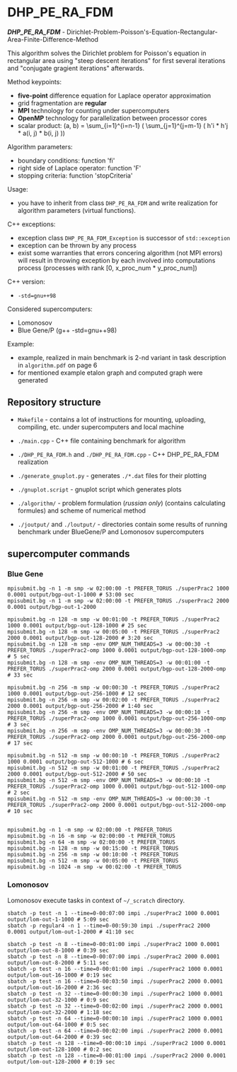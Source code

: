 # DHP_PE_RA_FDM

***DHP_PE_RA_FDM*** - Dirichlet-Problem-Poisson's-Equation-Rectangular-Area-Finite-Difference-Method

This algorithm solves the Dirichlet problem for Poisson's equation in rectangular area using "steep descent iterations" for first several iterations and "conjugate gragient iterations" afterwards.

Method keypoints:

- **five-point** difference equation for Laplace operator approximation
- grid fragmentation are **regular**
- **MPI** technology for counting under supercomputers
- **OpenMP** technology for parallelization between processor cores
- scalar product: (a, b) = \sum_{i=1}^{i=n-1} ( \sum_{j=1}^{j=m-1} ( h'i * h'j * a(i, j) * b(i, j) ))

Algorithm parameters:

- boundary conditions: function 'fi'
- right side of Laplace operator: function 'F'
- stopping criteria: function 'stopCriteria'

Usage:

- you have to inherit from class `DHP_PE_RA_FDM` and write realization for algorithm parameters (virtual functions).

C++ exceptions:

- exception class `DHP_PE_RA_FDM_Exception` is successor of `std::exception`
- exception can be thrown by any process
- exist some warranties that errors concering algorithm (not MPI errors) will result in throwing exception by each involved into computations process (processes with rank [0, x_proc_num * y_proc_num])

C++ version:

- `-std=gnu++98`

Considered supercomputers:

- Lomonosov
- Blue Gene/P (g++ -std=gnu++98)

Example:

- example, realized in main benchmark is 2-nd variant in task description in `algorithm.pdf` on page 6
- for mentioned example etalon graph and computed graph were generated

## Repository structure

- `Makefile` - contains a lot of instructions for mounting, uploading, compiling, etc. under supercomputers and local machine

- `./main.cpp` - C++ file containing benchmark for algorithm
- `./DHP_PE_RA_FDM.h` and `./DHP_PE_RA_FDM.cpp` - C++ DHP_PE_RA_FDM realization

- `./generate_gnuplot.py` - generates `./*.dat` files for their plotting
- `./gnuplot.script` - gnuplot script which generates plots

- `./algorithm/` - problem formulation (*russian only*) (contains calculating formules) and scheme of numerical method
- `./joutput/` and `./loutput/` - directories contain some results of running benchmark under BlueGene/P and Lomonosov supercomputers

## supercomputer commands

### Blue Gene

```
mpisubmit.bg -n 1 -m smp -w 02:00:00 -t PREFER_TORUS ./superPrac2 1000 0.0001 output/bgp-out-1-1000 # 53:00 sec
mpisubmit.bg -n 1 -m smp -w 02:00:00 -t PREFER_TORUS ./superPrac2 2000 0.0001 output/bgp-out-1-2000

mpisubmit.bg -n 128 -m smp -w 00:01:00 -t PREFER_TORUS ./superPrac2 1000 0.0001 output/bgp-out-128-1000 # 25 sec
mpisubmit.bg -n 128 -m smp -w 00:05:00 -t PREFER_TORUS ./superPrac2 2000 0.0001 output/bgp-out-128-2000 # 3:20 sec
mpisubmit.bg -n 128 -m smp -env OMP_NUM_THREADS=3 -w 00:00:30 -t PREFER_TORUS ./superPrac2-omp 1000 0.0001 output/bgp-out-128-1000-omp # 5 sec
mpisubmit.bg -n 128 -m smp -env OMP_NUM_THREADS=3 -w 00:01:00 -t PREFER_TORUS ./superPrac2-omp 2000 0.0001 output/bgp-out-128-2000-omp # 33 sec

mpisubmit.bg -n 256 -m smp -w 00:00:30 -t PREFER_TORUS ./superPrac2 1000 0.0001 output/bgp-out-256-1000 # 12 sec
mpisubmit.bg -n 256 -m smp -w 00:02:00 -t PREFER_TORUS ./superPrac2 2000 0.0001 output/bgp-out-256-2000 # 1:40 sec
mpisubmit.bg -n 256 -m smp -env OMP_NUM_THREADS=3 -w 00:00:10 -t PREFER_TORUS ./superPrac2-omp 1000 0.0001 output/bgp-out-256-1000-omp # 3 sec
mpisubmit.bg -n 256 -m smp -env OMP_NUM_THREADS=3 -w 00:00:30 -t PREFER_TORUS ./superPrac2-omp 2000 0.0001 output/bgp-out-256-2000-omp # 17 sec

mpisubmit.bg -n 512 -m smp -w 00:00:10 -t PREFER_TORUS ./superPrac2 1000 0.0001 output/bgp-out-512-1000 # 6 sec
mpisubmit.bg -n 512 -m smp -w 00:01:00 -t PREFER_TORUS ./superPrac2 2000 0.0001 output/bgp-out-512-2000 # 50 sec
mpisubmit.bg -n 512 -m smp -env OMP_NUM_THREADS=3 -w 00:00:10 -t PREFER_TORUS ./superPrac2-omp 1000 0.0001 output/bgp-out-512-1000-omp # 2 sec
mpisubmit.bg -n 512 -m smp -env OMP_NUM_THREADS=3 -w 00:00:30 -t PREFER_TORUS ./superPrac2-omp 2000 0.0001 output/bgp-out-512-2000-omp # 10 sec


mpisubmit.bg -n 1 -m smp -w 02:00:00 -t PREFER_TORUS
mpisubmit.bg -n 16 -m smp -w 02:00:00 -t PREFER_TORUS
mpisubmit.bg -n 64 -m smp -w 02:00:00 -t PREFER_TORUS
mpisubmit.bg -n 128 -m smp -w 00:15:00 -t PREFER_TORUS
mpisubmit.bg -n 256 -m smp -w 00:10:00 -t PREFER_TORUS
mpisubmit.bg -n 512 -m smp -w 00:05:00 -t PREFER_TORUS
mpisubmit.bg -n 1024 -m smp -w 00:02:00 -t PREFER_TORUS
```

### Lomonosov

Lomonosov execute tasks in context of `~/_scratch` directory.

```
sbatch -p test -n 1 --time=0-00:07:00 impi ./superPrac2 1000 0.0001 output/lom-out-1-1000 # 5:09 sec
sbatch -p regular4 -n 1 --time=0-00:59:30 impi ./superPrac2 2000 0.0001 output/lom-out-1-2000 # 41:10 sec

sbatch -p test -n 8 --time=0-00:01:00 impi ./superPrac2 1000 0.0001 output/lom-out-8-1000 # 0:39 sec
sbatch -p test -n 8 --time=0-00:07:00 impi ./superPrac2 2000 0.0001 output/lom-out-8-2000 # 5:11 sec
sbatch -p test -n 16 --time=0-00:01:00 impi ./superPrac2 1000 0.0001 output/lom-out-16-1000 # 0:19 sec
sbatch -p test -n 16 --time=0-00:03:50 impi ./superPrac2 2000 0.0001 output/lom-out-16-2000 # 2:36 sec
sbatch -p test -n 32 --time=0-00:00:30 impi ./superPrac2 1000 0.0001 output/lom-out-32-1000 # 0:9 sec
sbatch -p test -n 32 --time=0-00:02:00 impi ./superPrac2 2000 0.0001 output/lom-out-32-2000 # 1:18 sec
sbatch -p test -n 64 --time=0-00:00:10 impi ./superPrac2 1000 0.0001 output/lom-out-64-1000 # 0:5 sec
sbatch -p test -n 64 --time=0-00:02:00 impi ./superPrac2 2000 0.0001 output/lom-out-64-2000 # 0:39 sec
sbatch -p test -n 128 --time=0-00:00:10 impi ./superPrac2 1000 0.0001 output/lom-out-128-1000 # 0:2 sec
sbatch -p test -n 128 --time=0-00:01:00 impi ./superPrac2 2000 0.0001 output/lom-out-128-2000 # 0:19 sec
```
